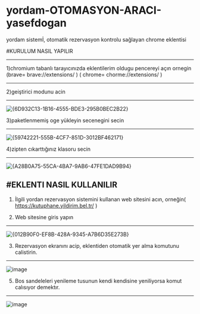 # yordam-OTOMASYON-ARACI-yasefdogan
yordam sistemİ, otomatik rezervasyon kontrolu sağlayan chrome eklentisi

 #KURULUM NASIL YAPILIR

 ---------------------------------------------------------------------------------------------------------
1)chromium tabanlı tarayıcınızda eklentilerim oldugu pencereyi açın ornegin (brave=  brave://extensions/ ) ( chrome=   chorme://extensions/ )



---------------------------------------------------------------------------------------------------------

2)geiştirici modunu acin



---------------------------------------------------------------------------------------------------------
![{6D932C13-1B16-4555-BDE3-295B0BEC2B22}](https://github.com/user-attachments/assets/f9086caf-3584-4370-a5ab-6359fc1ae3df)

3)paketlenmemiş oge yükleyin secenegini secin


---------------------------------------------------------------------------------------------------------
![{59742221-555B-4CF7-851D-3012BF462171}](https://github.com/user-attachments/assets/922b2f1c-d3c2-439d-abb5-e7566fc0064c)

4)zipten cıkarttığınız klasoru secin

---------------------------------------------------------------------------------------------------------
![{A28B0A75-55CA-4BA7-9AB6-47FE1DAD9B94}](https://github.com/user-attachments/assets/26380729-c67a-4d70-a0c0-a23b059d48a7)










 #EKLENTI NASIL KULLANILIR
-------------------------------------------------------------------------------------
1)  İlgili yordan rezervasyon sistemini kullanan web sitesini acın, orneğin( https://kutuphane.yildirim.bel.tr/ )

2)   Web sitesine giris yapın

  ---------------------------------------------------------------------------------------

![{012B90F0-EF8B-428A-9345-A7B6D35E273B}](https://github.com/user-attachments/assets/7f76d613-f709-4b66-b1f6-675bacff6912)


3)   Rezervasyon ekranını acip, eklentiden otomatik yer alma komutunu calistirin.
--------------------------------------------------------------------------------------

![image](https://github.com/user-attachments/assets/8fc3b076-e7fb-4752-875e-9145acea9353)


5)   Bos sandeleleri yenileme tusunun kendi kendisine yeniliyorsa komut calısıyor demektır.
---------------------------------------------------------------------------------------------------------
   ![image](https://github.com/user-attachments/assets/90a19be3-09fe-4356-980d-edf93db75315)

     
 
